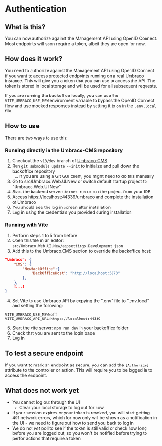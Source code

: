 # Authentication

## What is this?

You can now authorize against the Management API using OpenID Connect. Most endpoints will soon require a token, albeit they are open for now.

## How does it work?

You need to authorize against the Management API using OpenID Connect if you want to access protected endpoints running on a real Umbraco instance. This will give you a token that you can use to access the API. The token is stored in local storage and will be used for all subsequent requests.

If you are running the backoffice locally, you can use the `VITE_UMBRACO_USE_MSW` environment variable to bypass the OpenID Connect flow and use mocked responses instead by setting it to `on` in the `.env.local` file.

## How to use

There are two ways to use this:

### Running directly in the Umbraco-CMS repository

1. Checkout the `v13/dev` branch of [Umbraco-CMS](https://github.com/umbraco/Umbraco-cms/tree/v13/dev)
2. Run `git submodule update --init` to initialize and pull down the backoffice repository
   1. If you are using a Git GUI client, you might need to do this manually
3. Go to src/Umbraco.Web.UI.New or switch default startup project to "Umbraco.Web.UI.New"
4. Start the backend server: `dotnet run` or run the project from your IDE
5. Access https://localhost:44339/umbraco and complete the installation of Umbraco
6. You should see the log in screen after installation
7. Log in using the credentials you provided during installation

### Running with Vite

1. Perform steps 1 to 5 from before
2. Open this file in an editor: `src/Umbraco.Web.UI.New/appsettings.Development.json`
3. Add this to the Umbraco.CMS section to override the backoffice host:

```json
"Umbraco": {
	"CMS": {
		"NewBackOffice":{
			"BackOfficeHost": "http://localhost:5173"
		},
	},
	[...]
}
```

4. Set Vite to use Umbraco API by copying the ".env" file to ".env.local" and setting the following:

```
VITE_UMBRACO_USE_MSW=off
VITE_UMBRACO_API_URL=https://localhost:44339
```

5. Start the vite server: `npm run dev` in your backoffice folder
6. Check that you are sent to the login page
7. Log in

## To test a secure endpoint

If you want to mark an endpoint as secure, you can add the `[Authorize]` attribute to the controller or action. This will require you to be logged in to access the endpoint.

## What does not work yet

- You cannot log out through the UI
  - Clear your local storage to log out for now
- If your session expires or your token is revoked, you will start getting 401 network errors, which for now only will be shown as a notification in the UI - we need to figure out how to send you back to log in
- We do not _yet_ poll to see if the token is still valid or check how long before you are logged out, so you won't be notified before trying to perfor actions that require a token
